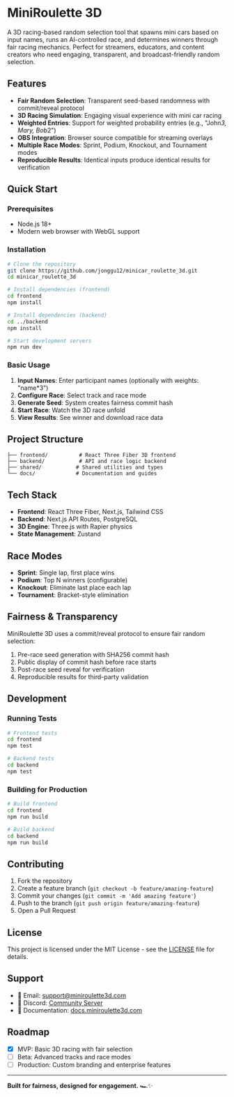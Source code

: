 # MiniRoulette 3D

A 3D racing-based random selection tool that spawns mini cars based on input names, runs an AI-controlled race, and determines winners through fair racing mechanics. Perfect for streamers, educators, and content creators who need engaging, transparent, and broadcast-friendly random selection.

## Features

- **Fair Random Selection**: Transparent seed-based randomness with commit/reveal protocol
- **3D Racing Simulation**: Engaging visual experience with mini car racing
- **Weighted Entries**: Support for weighted probability entries (e.g., "John*3, Mary, Bob*2")
- **OBS Integration**: Browser source compatible for streaming overlays
- **Multiple Race Modes**: Sprint, Podium, Knockout, and Tournament modes
- **Reproducible Results**: Identical inputs produce identical results for verification

## Quick Start

### Prerequisites

- Node.js 18+ 
- Modern web browser with WebGL support

### Installation

```bash
# Clone the repository
git clone https://github.com/jonggu12/minicar_roulette_3d.git
cd minicar_roulette_3d

# Install dependencies (frontend)
cd frontend
npm install

# Install dependencies (backend)
cd ../backend
npm install

# Start development servers
npm run dev
```

### Basic Usage

1. **Input Names**: Enter participant names (optionally with weights: "name*3")
2. **Configure Race**: Select track and race mode
3. **Generate Seed**: System creates fairness commit hash
4. **Start Race**: Watch the 3D race unfold
5. **View Results**: See winner and download race data

## Project Structure

```
├── frontend/          # React Three Fiber 3D frontend
├── backend/           # API and race logic backend  
├── shared/           # Shared utilities and types
└── docs/             # Documentation and guides
```

## Tech Stack

- **Frontend**: React Three Fiber, Next.js, Tailwind CSS
- **Backend**: Next.js API Routes, PostgreSQL
- **3D Engine**: Three.js with Rapier physics
- **State Management**: Zustand

## Race Modes

- **Sprint**: Single lap, first place wins
- **Podium**: Top N winners (configurable)
- **Knockout**: Eliminate last place each lap
- **Tournament**: Bracket-style elimination

## Fairness & Transparency

MiniRoulette 3D uses a commit/reveal protocol to ensure fair random selection:

1. Pre-race seed generation with SHA256 commit hash
2. Public display of commit hash before race starts
3. Post-race seed reveal for verification
4. Reproducible results for third-party validation

## Development

### Running Tests

```bash
# Frontend tests
cd frontend
npm test

# Backend tests  
cd backend
npm test
```

### Building for Production

```bash
# Build frontend
cd frontend
npm run build

# Build backend
cd backend
npm run build
```

## Contributing

1. Fork the repository
2. Create a feature branch (`git checkout -b feature/amazing-feature`)
3. Commit your changes (`git commit -m 'Add amazing feature'`)
4. Push to the branch (`git push origin feature/amazing-feature`)
5. Open a Pull Request

## License

This project is licensed under the MIT License - see the [LICENSE](LICENSE) file for details.

## Support

- 📧 Email: support@miniroulette3d.com
- 💬 Discord: [Community Server](https://discord.gg/miniroulette3d)
- 📖 Documentation: [docs.miniroulette3d.com](https://docs.miniroulette3d.com)

## Roadmap

- [x] MVP: Basic 3D racing with fair selection
- [ ] Beta: Advanced tracks and race modes
- [ ] Production: Custom branding and enterprise features

---

**Built for fairness, designed for engagement.** 🏎️✨